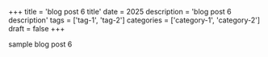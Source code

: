 +++
title = 'blog post 6 title'
date = 2025
description = 'blog post 6 description'
tags = ['tag-1', 'tag-2']
categories = ['category-1', 'category-2']
draft = false
+++

sample blog post 6
